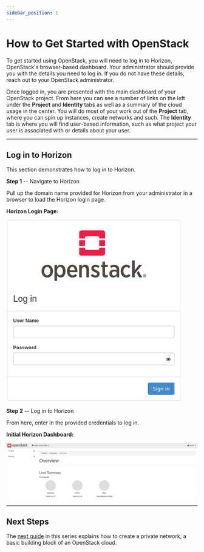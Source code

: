 ```yaml
---
sidebar_position: 1
---
```

# How to Get Started with OpenStack

To get started using OpenStack, you will need to log in to Horizon,
OpenStack's browser-based dashboard. Your administrator should provide
you with the details you need to log in. If you do not have these
details, reach out to your OpenStack administrator.

Once logged in, you are presented with the main dashboard of your
OpenStack project. From here you can see a number of links on the left
under the **Project** and **Identity** tabs as well as a summary of the
cloud usage in the center. You will do most of your work out of the
**Project** tab, where you can spin up instances, create networks and
such. The **Identity** tab is where you will find user-based
information, such as what project your user is associated with or
details about your user.

-----

## **Log in to Horizon** 

This section demonstrates how to log in to Horizon.

**Step 1** -- Navigate to Horizon

Pull up the domain name provided for Horizon from your administrator in
a browser to load the Horizon login page.

**Horizon Login Page:**

![image](images/um_horizon_login.png)

**Step 2** -- Log in to Horizon

From here, enter in the provided credentials to log in.

**Initial Horizon Dashboard:**

![image](images/um_initial_horizon_login.png)

-----

## **Next Steps**

The [next guide](network_ip_traffic) in this series
explains how to create a private network, a basic building block of an
OpenStack cloud.
